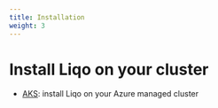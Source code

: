 ```yaml
---
title: Installation
weight: 3
---
```


# Install Liqo on your cluster

* [AKS](./aks): install Liqo on your Azure managed cluster
